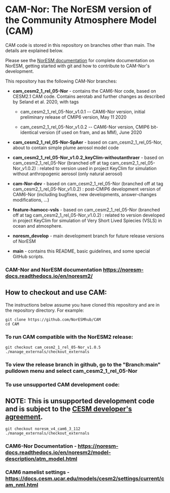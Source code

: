 # CAM-Nor: The NorESM version of the Community Atmosphere Model (CAM)

CAM code is stored in this repository on branches other than main.  The details are explained below.

Please see the [NorESM documentation](https://noresm-docs.readthedocs.io/en/noresm2/) for complete documentation on NorESM, getting started with git and how to contribute to CAM-Nor's development.

This repository has the following CAM-Nor branches:

* **cam_cesm2_1_rel_05-Nor** - contains the CAM6-Nor code, based on CESM2.1 CAM code. Contains aerotab and further changes as described by Seland et al. 2020, with tags

  - cam_cesm2_1_rel_05-Nor_v1.0.1 -- CAM6-Nor version, initial preliminary release of CMIP6 version, May 11 2020

  - cam_cesm2_1_rel_05-Nor_v1.0.2 -- CAM6-Nor version, CMIP6 bit-identical version (if used on fram, and as MM), June 2020

* **cam_cesm2_1_rel_05-Nor-SpAer** - based on cam_cesm2_1_rel_05-Nor, about to contain simple plume aerosol model code

* **cam_cesm2_1_rel_05-Nor_v1.0.2_keyClim-withoutanthraer** - based on cam_cesm2_1_rel_05-Nor (branched off at tag cam_cesm2_1_rel_05-Nor_v1.0.2) : related to version used in project KeyClim for simulation without anthropogenic aerosol (only natural aerosol)

* **cam-Nor-dev** - based on cam_cesm2_1_rel_05-Nor (branched off at tag cam_cesm2_1_rel_05-Nor_v1.0.2) : post-CMIP6 development version of CAM6-Nor (including bugfixes, new developments, answer-changes modifications, ...)

* **feature-hamocc-vsls** - based on cam_cesm2_1_rel_05-Nor (branched off at tag cam_cesm2_1_rel_05-Nor_v1.0.2) : related to version developed in project KeyClim for simulation of Very Short Lived Spiecies (VSLS) in ocean and atmosphere.

* **noresm_develop** - main development branch for future release versions of NorESM

* **main** - contains this README, basic guidelines, and some special GitHub scripts.

### CAM-Nor and NorESM documentation https://noresm-docs.readthedocs.io/en/noresm2/

## How to checkout and use CAM:

The instructions below assume you have cloned this repository and are in the repository directory. For example:
```
git clone https://github.com/NorESMhub/CAM
cd CAM
```

### To run CAM compatible with the NorESM2 release:
```
git checkout cam_cesm2_1_rel_05-Nor_v1.0.5
./manage_externals/checkout_externals
```
### To view the release branch in github, go to the "Branch:main" pulldown menu and select cam_cesm2_1_rel_05-Nor

### To use unsupported CAM **development** code:

## NOTE: This is **unsupported** development code and is subject to the [CESM developer's agreement](https://www.cgd.ucar.edu/sections/cseg/policies).
```
git checkout noresm_v4_cam6_3_112
./manage_externals/checkout_externals
```
### CAM6-Nor Documentation - https://noresm-docs.readthedocs.io/en/noresm2/model-description/atm_model.html

### CAM6 namelist settings - https://docs.cesm.ucar.edu/models/cesm2/settings/current/cam_nml.html

